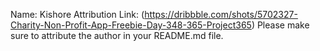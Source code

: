 Name: Kishore
Attribution Link: (https://dribbble.com/shots/5702327-Charity-Non-Profit-App-Freebie-Day-348-365-Project365)
Please make sure to attribute the author in your README.md file.
